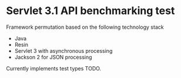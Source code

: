 # Servlet 3.1 API benchmarking test

Framework permutation based on the following technology stack

* Java
* Resin
* Servlet 3 with asynchronous processing
* Jackson 2 for JSON processing

Currently implements test types TODO.
